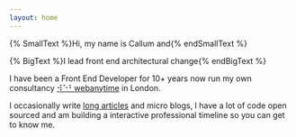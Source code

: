```yaml
---
layout: home
---
```


{% SmallText %}Hi, my name is Callum and{% endSmallText %}

{% BigText %}I lead front end architectural change{% endBigText %}

I have been a Front End Developer for 10+ years now run my own consultancy [⠺⠑⠃webanytime](https://webanyti.me) in London.

I occasionally write [long articles](articles.html) and micro blogs, I have a lot of code open sourced and am building a interactive professional timeline so you can get to know me.
